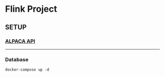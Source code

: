 # Flink Project
## SETUP
### [ALPACA API](./alpaca-api/Readme.md)
---
### Database
`docker-compose up -d`